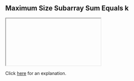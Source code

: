 ##  Maximum Size Subarray Sum Equals k 

<iframe></iframe>

Click [here](Explanation.md) for an explanation.


